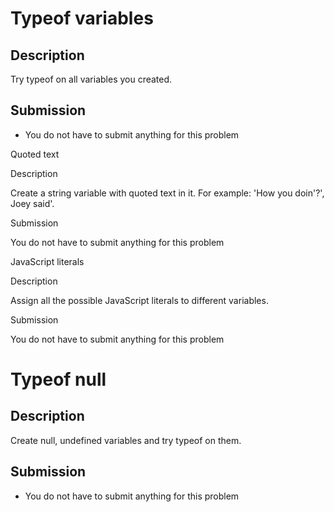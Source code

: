 # Typeof variables

## Description
Try typeof on all variables you created.

## Submission
- You do not have to submit anything for this problem

Quoted text

Description

Create a string variable with quoted text in it. For example: 'How you doin'?', Joey said'.

Submission

You do not have to submit anything for this problem

JavaScript literals

Description

Assign all the possible JavaScript literals to different variables.

Submission

You do not have to submit anything for this problem

# Typeof null

## Description
Create null, undefined variables and try typeof on them.

## Submission
- You do not have to submit anything for this problem
